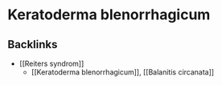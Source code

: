 # Keratoderma blenorrhagicum
## Backlinks
* [[Reiters syndrom]]
	* [[Keratoderma blenorrhagicum]], [[Balanitis circanata]]

<!-- #anki/tag/med/Derma #anki/deck/Medicine #anki/tag/med/Infectious -->

<!-- {BearID:058C5B9E-D0AA-4F37-8426-268EB76E2F26-906-0000182BA1AE6BC1} -->
